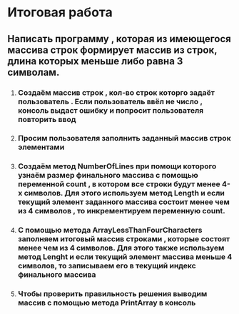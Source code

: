 # Итоговая работа 
## Написать программу , которая из имеющегося массива строк формирует массив из строк, длина которых меньше либо равна 3 символам.

1. ### Создаём массив строк , кол-во строк которго задаёт пользователь . Если пользователь ввёл не число , консоль выдаст ошибку и попросит пользователя повторить ввод
2. ### Просим пользователя заполнить заданный массив строк элементами
3. ### Создаём метод NumberOfLines при помощи которого узнаём размер финального массива с помощью переменной count , в котором все строки будут менее 4-х символов. Для этого используем метод Length и если текущий элемент заданного массива состоит  менее чем из 4 символов , то инкрементируем переменную count. 
4. ### С помощью метода ArrayLessThanFourCharacters заполняем итоговый массив строками , которые состоят менее чем из 4 символов. Для этого также используем метод Lenght и если текущий элемент массива меньше 4 символов, то записываем его в текущий индекс финального массива 
5. ### Чтобы проверить правильность решения выводим массив с помощью метода PrintArray в консоль

